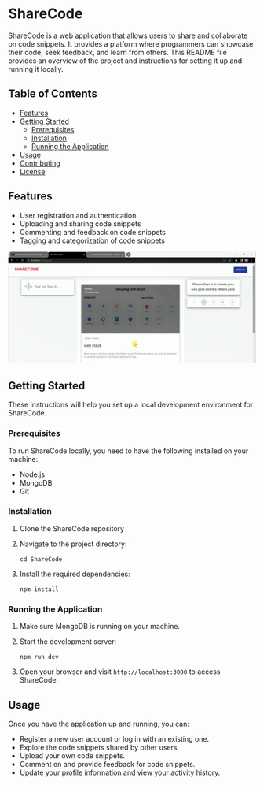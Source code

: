 # ShareCode

ShareCode is a web application that allows users to share and collaborate on code snippets. It provides a platform where programmers can showcase their code, seek feedback, and learn from others. This README file provides an overview of the project and instructions for setting it up and running it locally.

## Table of Contents

- [Features](#features)
- [Getting Started](#getting-started)
  - [Prerequisites](#prerequisites)
  - [Installation](#installation)
  - [Running the Application](#running-the-application)
- [Usage](#usage)
- [Contributing](#contributing)
- [License](#license)

## Features

- User registration and authentication
- Uploading and sharing code snippets
- Commenting and feedback on code snippets
- Tagging and categorization of code snippets
<img src="IMG/1.PNG" alt="Alt Text">

## Getting Started

These instructions will help you set up a local development environment for ShareCode.

### Prerequisites

To run ShareCode locally, you need to have the following installed on your machine:

- Node.js 
- MongoDB
- Git

### Installation

1. Clone the ShareCode repository
2. Navigate to the project directory:

   ```
   cd ShareCode
   ```

3. Install the required dependencies:

   ```
   npm install
   ```

### Running the Application

1. Make sure MongoDB is running on your machine.

2. Start the development server:

   ```
   npm run dev
   ```

3. Open your browser and visit `http://localhost:3000` to access ShareCode.

## Usage

Once you have the application up and running, you can:

- Register a new user account or log in with an existing one.
- Explore the code snippets shared by other users.
- Upload your own code snippets.
- Comment on and provide feedback for code snippets.
- Update your profile information and view your activity history.

